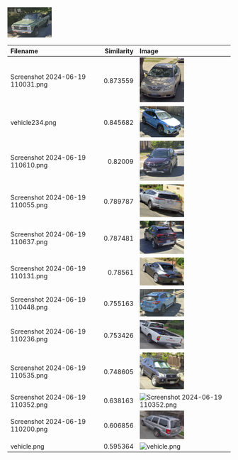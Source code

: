 <img src="vehicle.png" alt="new_vehicle" width="100"/>

| Filename                         |   Similarity | Image                                                                                                         |
|:---------------------------------|-------------:|:--------------------------------------------------------------------------------------------------------------|
| Screenshot 2024-06-19 110031.png |     0.873559 | <img src="vehicles/Screenshot%202024-06-19%20110031.png" alt="Screenshot 2024-06-19 110031.png" width="100"/> |
| vehicle234.png                   |     0.845682 | <img src="vehicles/vehicle234.png" alt="vehicle234.png" width="100"/>                                         |
| Screenshot 2024-06-19 110610.png |     0.82009  | <img src="vehicles/Screenshot%202024-06-19%20110610.png" alt="Screenshot 2024-06-19 110610.png" width="100"/> |
| Screenshot 2024-06-19 110055.png |     0.789787 | <img src="vehicles/Screenshot%202024-06-19%20110055.png" alt="Screenshot 2024-06-19 110055.png" width="100"/> |
| Screenshot 2024-06-19 110637.png |     0.787481 | <img src="vehicles/Screenshot%202024-06-19%20110637.png" alt="Screenshot 2024-06-19 110637.png" width="100"/> |
| Screenshot 2024-06-19 110131.png |     0.78561  | <img src="vehicles/Screenshot%202024-06-19%20110131.png" alt="Screenshot 2024-06-19 110131.png" width="100"/> |
| Screenshot 2024-06-19 110448.png |     0.755163 | <img src="vehicles/Screenshot%202024-06-19%20110448.png" alt="Screenshot 2024-06-19 110448.png" width="100"/> |
| Screenshot 2024-06-19 110236.png |     0.753426 | <img src="vehicles/Screenshot%202024-06-19%20110236.png" alt="Screenshot 2024-06-19 110236.png" width="100"/> |
| Screenshot 2024-06-19 110535.png |     0.748605 | <img src="vehicles/Screenshot%202024-06-19%20110535.png" alt="Screenshot 2024-06-19 110535.png" width="100"/> |
| Screenshot 2024-06-19 110352.png |     0.638163 | <img src="vehicles/Screenshot%202024-06-19%20110352.png" alt="Screenshot 2024-06-19 110352.png" width="100"/> |
| Screenshot 2024-06-19 110200.png |     0.606856 | <img src="vehicles/Screenshot%202024-06-19%20110200.png" alt="Screenshot 2024-06-19 110200.png" width="100"/> |
| vehicle.png                      |     0.595364 | <img src="vehicles/vehicle.png" alt="vehicle.png" width="100"/>                                               |
